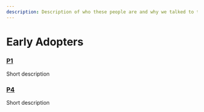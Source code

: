 ```yaml
---
description: Description of who these people are and why we talked to them
---
```


# Early Adopters

### [P1](p1.md)

Short description

### [P4](p4.md)

Short description

